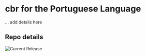 # cbr for the Portuguese Language

... add details here 


## Repo details

![Current Release](https://img.shields.io/badge/release-v0.1.19-blue)

